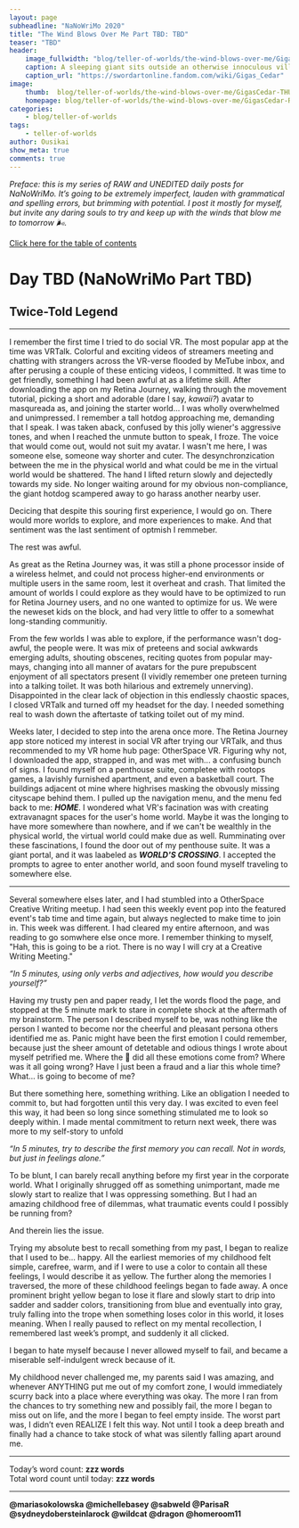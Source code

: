 ```yaml
---
layout: page
subheadline: "NaNoWriMo 2020"
title: "The Wind Blows Over Me Part TBD: TBD"
teaser: "TBD"
header:
    image_fullwidth: "blog/teller-of-worlds/the-wind-blows-over-me/GigasCedar-HEAD.jpg"
    caption: A sleeping giant sits outside an otherwise innoculous village at the outskirts of the virtual realm...
    caption_url: "https://swordartonline.fandom.com/wiki/Gigas_Cedar"
image:
    thumb:  blog/teller-of-worlds/the-wind-blows-over-me/GigasCedar-THUMB.png
    homepage: blog/teller-of-worlds/the-wind-blows-over-me/GigasCedar-RAW.png
categories:
    - blog/teller-of-worlds
tags:   
    - teller-of-worlds
author: Ousikai
show_meta: true
comments: true
---
```

*Preface: this is my series of RAW and UNEDITED daily posts for NaNoWriMo. It’s going to be extremely imperfect, lauden with grammatical and spelling errors, but brimming with potential. I post it mostly for myself, but invite any daring souls to try and keep up with the winds that blow me to tomorrow :wind_face:.*

[Click here for the table of contents]({{site.url}}{{site.baseurl}}/blog/teller-of-worlds/the-wind-blows-over-me-table-of-contents) <br/>

# Day TBD (NaNoWriMo Part TBD)     
## Twice-Told Legend

---

I remember the first time I tried to do social VR. The most popular app at the time was VRTalk. Colorful and exciting videos of streamers meeting and chatting with strangers across the VR-verse flooded by MeTube inbox, and after perusing a couple of these enticing videos, I committed. It was time to get friendly, something I had been awful at as a lifetime skill. After downloading the app on my Retina Journey, walking through the movement tutorial, picking a short and adorable (dare I say, *kawaii?*) avatar to masqureada as, and joining the starter world... I was wholly overwhelmed and unimpressed. I remember a tall hotdog approaching me, demanding that I speak. I was taken aback, confused by this jolly wiener's aggressive tones, and when I reached the unmute button to speak, I froze. The voice that would come out, would not suit my avatar. I wasn't me here, I was someone else, someone way shorter and cuter. The desynchronzication between the me in the physical world and what could be me in the virtual world would be shattered. The hand I lifted return slowly and dejectedly towards my side. No longer waiting around for my obvious non-compliance, the giant hotdog scampered away to go harass another  nearby user.

Decicing that despite this souring first experience, I would go on. There would more worlds to explore, and more experiences to make. And that sentiment was the last sentiment of optmish I remmeber. 

The rest was awful.

As great as the Retina Journey was, it was still a phone processor inside of a wireless helmet, and could not process higher-end environments or multiple users in the same room, lest it overheat and crash. That limited the amount of worlds I could explore as they would have to be optimized to run for Retina Journey users, and no one wanted to optimize for us. We were the neweset kids on the block, and had very little to offer to a somewhat long-standing communitiy.

From the few worlds I was able to explore, if the performance wasn't dog-awful, the people were. It was mix of preteens and social awkwards emerging adults, shouting obscenes, reciting quotes from popular may-mays, changing into all manner of avatars for the pure prepubscent enjoyment of all spectators present (I vividly remember one preteen turning into a talking toilet. It was both hilarious and extremely unnerving). Disappointed in the clear lack of objection in this endlessly chaostic spaces, I closed VRTalk and turned off my headset for the day. I needed something real to wash down the aftertaste of tatking toilet out of my mind.

Weeks later, I decided to step into the arena once more. The Retina Journey app store noticed my interest in social VR after trying our VRTalk, and thus recommended to my VR home hub page: OtherSpace VR. Figuring why not, I downloaded the app, strapped in, and was met with... a confusing bunch of signs. I found myself on a penthouse suite, completee with rootops games, a lavishly furnished apartment, and even a basketball court. The buildings adjacent ot mine where highrises masking the obvously missing cityscape behind them. I pulled up the navigation menu, and the menu fed back to me: ***HOME***. I wondered what VR's facination was with creating extravanagnt spaces for the user's home world. Maybe it was the longing to have more somewhere than nowhere, and if we can't be wealthly in the physical world, the virtual world could make due as well. Rumminating over these fascinations, I found the door out of my penthouse suite. It was a giant portal, and it was laabeled as ***WORLD'S CROSSING***. I accepted the prompts to agree to enter another world, and soon found myself traveling to somewhere else.

---

Several somewhere elses later, and I had stumbled into a OtherSpace Creative Writing meetup. I had seen this weekly event pop into the featured event's tab time and time again, but always neglected to make time to join in. This week was different. I had cleared my entire afternoon, and was reading to go somwhere else once more. I remember thinking to myself, "Hah, this is going to be a riot. There is no way I will cry at a Creative Writing Meeting."

*“In 5 minutes, using only verbs and adjectives, how would you describe yourself?”*

Having my trusty pen and paper ready, I let the words flood the page, and stopped at the 5 minute mark to stare in complete shock at the aftermath of my brainstorm. The person I described myself to be, was nothing like the person I wanted to become nor the cheerful and pleasant persona others identified me as. Panic might have been the first emotion I could remember, because just the sheer amount of detetable and odious things I wrote about myself petrified me. Where the :dolphin: did all these emotions come from? Where was it all going wrong? Have I just been a fraud and a liar this whole time? What… is going to become of me?

But there something here, something writhing. Like an obligation I needed to commit to, but had forgotten until this very day. I was excited to even feel this way, it had been so long since something stimulated me to look so deeply within. I made mental commitment to return next week, there was more to my self-story to unfold


*“In 5 minutes, try to describe the first memory you can recall. Not in words, but just in feelings alone.”*

To be blunt, I can barely recall anything before my first year in the corporate world. What I originally shrugged off as something unimportant, made me slowly start to realize that I was oppressing something. But I had an amazing childhood free of dilemmas, what traumatic events could I possibly be running from?

And therein lies the issue.

Trying my absolute best to recall something from my past, I began to realize that I used to be… happy. All the earliest memories of my childhood felt simple, carefree, warm, and if I were to use a color to contain all these feelings, I would describe it as yellow. The further along the memories I traversed, the more of these childhood feelings began to fade away. A once prominent bright yellow began to lose it flare and slowly start to drip into sadder and sadder colors, transitioning from blue and eventually into gray, truly falling into the trope when something loses color in this world, it loses meaning. When I really paused to reflect on my mental recollection, I remembered last week’s prompt, and suddenly it all clicked.

I began to hate myself because I never allowed myself to fail, and became a miserable self-indulgent wreck because of it.

My childhood never challenged me, my parents said I was amazing, and whenever ANYTHING put me out of my comfort zone, I would immediately scurry back into a place where everything was okay. The more I ran from the chances to try something new and possibly fail, the more I began to miss out on life, and the more I began to feel empty inside. The worst part was, I didn’t even REALIZE I felt this way. Not until I took a deep breath and finally had a chance to take stock of what was silently falling apart around me.


---

Today’s word count: **zzz words** <br/>
Total word count until today: **zzz words** <br/>

-----

**@mariasokolowska @michellebasey @sabweld @ParisaR @sydneydobersteinlarock @wildcat @dragon @homeroom11**
